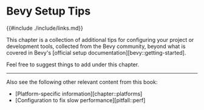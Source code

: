 # Bevy Setup Tips

{{#include ./include/links.md}}

This chapter is a collection of additional tips for configuring
your project or development tools, collected from the Bevy
community, beyond what is covered in Bevy's [official setup
documentation][bevy::getting-started].

Feel free to suggest things to add under this chapter.

---

Also see the following other relevant content from this book:
  - [Platform-specific information][chapter::platforms]
  - [Configuration to fix slow performance][pitfall::perf]

